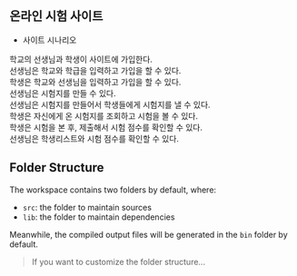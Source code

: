 
## 온라인 시험 사이트

- 사이트 시나리오

학교의 선생님과 학생이 사이트에 가입한다.<br>
선생님은 학교와 학급을 입력하고 가입을 할 수 있다.<br>
학생은 학교와 선생님을 입력하고 가입을 할 수 있다.<br>
선생님은 시험지를 만들 수 있다.<br>
선생님은 시험지를 만들어서 학생들에게 시험지를 낼 수 있다.<br>
학생은 자신에게 온 시험지를 조회하고 시험을 볼 수 있다.<br>
학생은 시험을 본 후, 제출해서 시험 점수를 확인할 수 있다.<br>
선생님은 학생리스트와 시험 점수를 확인할 수 있다.<br>

## Folder Structure

The workspace contains two folders by default, where:

- `src`: the folder to maintain sources
- `lib`: the folder to maintain dependencies

Meanwhile, the compiled output files will be generated in the `bin` folder by default.

> If you want to customize the folder structure...